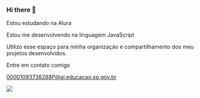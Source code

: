 ### Hi there 👋
Estou estudando na Alura

Estou me desenvolvendo na linguagem JavaScript

Utilizo esse espaço para minha organização e compartilhamento dos meu projetos desenvolvidos.

Entre em contato comigo

00001093736288P@al.educacao.sp.gov.br

![](link)

<!--
**gicalindaa/gicalindaa** is a ✨ _special_ ✨ repository because its `README.md` (this file) appears on your GitHub profile.

Here are some ideas to get you started:

- 🔭 I’m currently working on ...
- 🌱 I’m currently learning ...
- 👯 I’m looking to collaborate on ...
- 🤔 I’m looking for help with ...
- 💬 Ask me about ...
- 📫 How to reach me: ...
- 😄 Pronouns: ...
- ⚡ Fun fact: ...
-->
